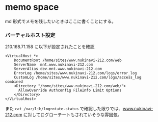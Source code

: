 # memo space
md 形式でメモを残したいときはここに書くことにする。  

### バーチャルホスト設定
210.168.71.158 に以下が設定されたことを確認
```
<VirtualHost *>
    DocumentRoot /home/sites/www.nukinavi-212.com/web
    ServerName  mnt.www.nukinavi-212.com
    ServerAlias dev.mnt.www.nukinavi-212.com
    ErrorLog /home/sites/www.nukinavi-212.com/logs/error_log
    CustomLog /home/sites/www.nukinavi-212.com/logs/access_log combined
    <Directory "/home/sites/www.nukinavi-212.com/web/">
      AllowOverride Authconfig FileInfo Limit Options
    </Directory>
</VirtualHost>
```

また `cat /var/lib/logrotate.status` で確認した限りでは、www.nukinavi-212.com に対してログローテートもされていそうな雰囲気。
